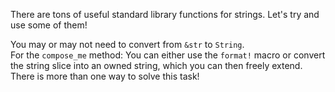 

There are tons of useful standard library functions for strings. Let's try and use some of
them!

<div class="hint">You may or may not need to convert from <code>&str</code> to <code>String</code>.</div>

<div class="hint">For the <code>compose_me</code> method: You can either use the <code>format!</code> macro or convert the string
slice into an owned string, which you can then freely extend.</div>

<div class="hint">There is more than one way to solve this task!</div>